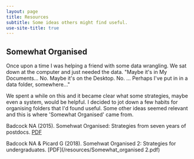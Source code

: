 ```yaml
---
layout: page
title: Resources
subtitle: Some ideas others might find useful.
use-site-title: true
---
```

## Somewhat Organised
Once upon a time I was helping a friend with some data wrangling. We sat down at the computer and just needed the data. "Maybe it's in My Documents... No. Maybe it's on the Desktop. No. ... Perhaps I've put in in a data folder, somewhere..." 

We spent a while on this and it became clear what some strategies, maybe even a system, would be helpful. I decided to jot down a few habits for organising folders that I'd found useful. Some other ideas seemed relevant and this is where 'Somewhat Organised' came from.

Badcock NA (2015). Somehwat Organised: Strategies from seven years of postdocs. [PDF](/resources/Somewhat_organised.pdf)

Badcock NA & Picard G (2018). Somehwat Organised 2: Strategies for undergraduates. [PDF](/resources/Somewhat_organised 2.pdf)
